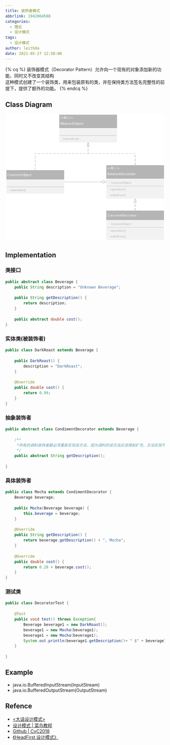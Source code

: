 ```yaml
---
title: 装饰者模式
abbrlink: 1942064508
categories:
  - 理论
  - 设计模式
tags:
  - 设计模式
author: leithda
date: 2021-05-27 12:50:00
---
```


{% cq %}
装饰器模式（Decorator Pattern）允许向一个现有的对象添加新的功能，同时又不改变其结构  
这种模式创建了一个装饰类，用来包装原有的类，并在保持类方法签名完整性的前提下，提供了额外的功能。
{% endcq %}
<!-- More -->

## Class Diagram


![](设计模式-装饰者模式/装饰者模式.png)

## Implementation

### 类接口
```java
public abstract class Beverage {
    public String description = "Unknown Beverage";

    public String getDescription() {
        return description;
    }

    public abstract double cost();
}
```

### 实体类(被装饰者)
```java
public class DarkRoast extends Beverage {

    public DarkRoast() {
        description = "DarkRoast";
    }

    @Override
    public double cost() {
        return 0.99;
    }
}
```

### 抽象装饰者
```java
public abstract class CondimentDecorator extends Beverage {

    /**
     *所有的调料装饰者都必须重新实现该方法，因为调料的该方法应该得到扩充，方法实现不同于原来方法
     */
    public abstract String getDescription();

}
```

### 具体装饰者
```java
public class Mocha extends CondimentDecorator {
    Beverage beverage;

    public Mocha(Beverage beverage) {
        this.beverage = beverage;
    }

    @Override
    public String getDescription() {
        return beverage.getDescription() + ", Mocha";
    }

    @Override
    public double cost() {
        return 0.20 + beverage.cost();
    }
}
```

### 测试类
```java
public class DecoratorTest {

    @Test
    public void test() throws Exception{
        Beverage beverage1 = new DarkRoast();
        beverage1 = new Mocha(beverage1);
        beverage1 = new Mocha(beverage1);
        System.out.println(beverage1.getDescription()+ " $" + beverage1.cost());
    }

}
```

## Example
- java.io.BufferedInputStream(InputStream)
- java.io.BufferedOutputStream(OutputStream)



## Refence
- [<大话设计模式>](https://book.douban.com/subject/2334288/)
- [设计模式 | 菜鸟教程](https://www.runoob.com/design-pattern/design-pattern-tutorial.html)
- [Github | CyC2018](https://github.com/CyC2018/CS-Notes/blob/master/notes/%E8%AE%BE%E8%AE%A1%E6%A8%A1%E5%BC%8F%20-%20%E7%9B%AE%E5%BD%95.md)
- [《HeadFirst 设计模式》](https://book.douban.com/subject/2243615/)